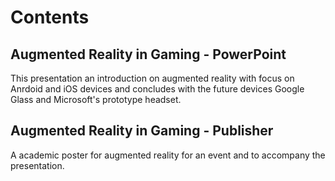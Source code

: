 # Contents

## Augmented Reality in Gaming - PowerPoint
This presentation an introduction on augmented reality with focus on Anrdoid and iOS devices and concludes with 
the future devices Google Glass and Microsoft's prototype headset.

## Augmented Reality in Gaming - Publisher
A academic poster for augmented reality for an event and to accompany the presentation.

